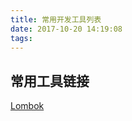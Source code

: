 ```yaml
---
title: 常用开发工具列表
date: 2017-10-20 14:19:08
tags:
---
```


## 常用工具链接
[Lombok](https://projectlombok.org/)
